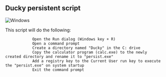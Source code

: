 ## Ducky persistent script
![Windows](https://img.shields.io/badge/Windows-0078D6?style=for-the-badge&logo=windows&logoColor=white)

This script will do the following:

                Open the Run dialog (Windows key + R)
                Open a command prompt
                Create a directory named "Ducky" in the C: drive
                Copy the calculator program (calc.exe) to the newly created directory and rename it to "persist.exe"
                Add a registry key to the Current User run key to execute the "persist.exe" on system startup
                Exit the command prompt
